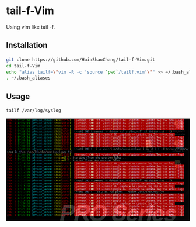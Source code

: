 # tail-f-Vim
Using vim like tail -f.

## Installation
```bash
git clone https://github.com/HuiaShaoChang/tail-f-Vim.git
cd tail-f-Vim
echo "alias tailf=\"vim -R -c 'source `pwd`/tailf.vim'\"" >> ~/.bash_aliases
. ~/.bash_aliases
```

## Usage
```bash
tailf /var/log/syslog
```
![](https://raw.githubusercontent.com/HuaiShaoChang/tail-f-Vim/master/image.png)
